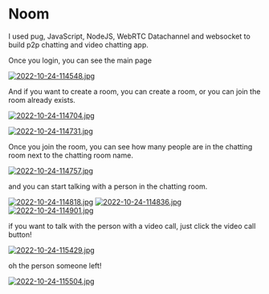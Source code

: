 # Noom

I used pug, JavaScript, NodeJS, WebRTC Datachannel and websocket to build p2p chatting and video chatting app.

Once you login, you can see the main page

[![2022-10-24-114548.jpg](https://i.postimg.cc/JzZ8CXSg/2022-10-24-114548.jpg)](https://postimg.cc/Mn6Nyn6b)

And if you want to create a room, you can create a room, or you can join the room already exists.

[![2022-10-24-114704.jpg](https://i.postimg.cc/bNHX6Pbc/2022-10-24-114704.jpg)](https://postimg.cc/crH5HVXX)

[![2022-10-24-114731.jpg](https://i.postimg.cc/7h8cVtZZ/2022-10-24-114731.jpg)](https://postimg.cc/HczBW2Mq)

Once you join the room, you can see how many people are in the chatting room next to the chatting room name.

[![2022-10-24-114757.jpg](https://i.postimg.cc/zfyc1YLf/2022-10-24-114757.jpg)](https://postimg.cc/4KT5zMQC)

and you can start talking with a person in the chatting room.

[![2022-10-24-114818.jpg](https://i.postimg.cc/ZqvVMPgB/2022-10-24-114818.jpg)](https://postimg.cc/3y7XyG3Y)
[![2022-10-24-114836.jpg](https://i.postimg.cc/sxb2wrZZ/2022-10-24-114836.jpg)](https://postimg.cc/gLqd21sY)
[![2022-10-24-114901.jpg](https://i.postimg.cc/zGZBhqrs/2022-10-24-114901.jpg)](https://postimg.cc/nC2pbbM2)

if you want to talk with the person with a video call, just click the video call button!

[![2022-10-24-115429.jpg](https://i.postimg.cc/vZgNJdxZ/2022-10-24-115429.jpg)](https://postimg.cc/w1z2NZkC)

oh the person someone left!

[![2022-10-24-115504.jpg](https://i.postimg.cc/L5GzfG9x/2022-10-24-115504.jpg)](https://postimg.cc/K3rkhqgT)
